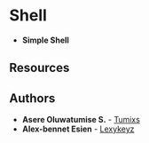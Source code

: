 # Shell
* **Simple Shell**

## Resources

## Authors
* **Asere Oluwatumise S.** - [Tumixs](https://github.com/Tumixs)
* **Alex-bennet Esien** - [Lexykeyz](https://github.com/Lexykeyz)
